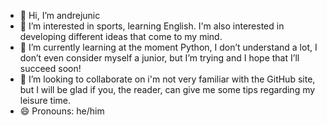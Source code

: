 - 👋 Hi, I’m andrejunic
- 👀 I’m interested in sports, learning English. I'm also interested in developing different ideas that come to my mind.
- 🌱 I’m currently learning at the moment Python, I don’t understand a lot, I don’t even consider myself a junior, but I’m trying and I hope that I’ll succeed soon!
- 💞️ I’m looking to collaborate on i'm not very familiar with the GitHub site, but I will be glad if you, the reader, can give me some tips regarding my leisure time.
- 😄 Pronouns: he/him

<!---
andrejunic/andrejunic is a ✨ special ✨ repository because its `README.md` (this file) appears on your GitHub profile.
You can click the Preview link to take a look at your changes.
--->
